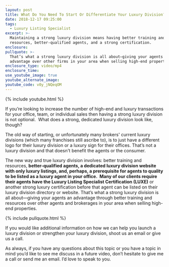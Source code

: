 ```yaml
---
layout: post
title: What Do You Need To Start Or Differentiate Your Luxury Division?
date: 2018-12-17 09:25:00
tags:
  - Luxury Listing Specialist
excerpt: >-
  Maintaining a strong luxury division means having better training and
  resources, better-qualified agents, and a strong certification.
enclosure:
pullquote: >-
  That’s what a strong luxury division is all about—giving your agents an
  advantage over other firms in your area when selling high-end properties.
enclosure_type: video/mp4
enclosure_time:
use_youtube_image: true
youtube_alternate_image:
youtube_code: v0y_jNQeqOM
---
```


{% include youtube.html %}

If you’re looking to increase the number of high-end and luxury transactions for your office, team, or individual sales then having a strong luxury division is not optional.  What does a strong, dedicated luxury division look like, though?

The old way of starting, or unfortunately many brokers' current luxury divisions (which many franchises still ascribe to), is to just have a different logo for their luxury division or a luxury sign for their offices. That’s not a luxury division and that doesn't benefit the agents or the consumer.

The new way and true luxury division involves: better training and resources, **better-qualified agents, a dedicated luxury division website with only luxury listings, and, perhaps, a prerequisite for agents to quality to be listed as a luxury agent in your office.  Many of our clients require their agents have the Luxury Listing Specialist Certification (LUXE)** or another strong luxury certification before that agent can be listed on their luxury division directory or website. That’s what a strong luxury division is all about—giving your agents an advantage through better training and resources over other agents and brokerages in your area when selling high-end properties.

{% include pullquote.html %}

If you would like additional information on how we can help you launch a luxury division or strengthen your luxury division, shoot us an email or give us a call.

As always, if you have any questions about this topic or you have a topic in mind you’d like to see me discuss in a future video, don’t hesitate to give me a call or send me an email. I’d love to speak to you.